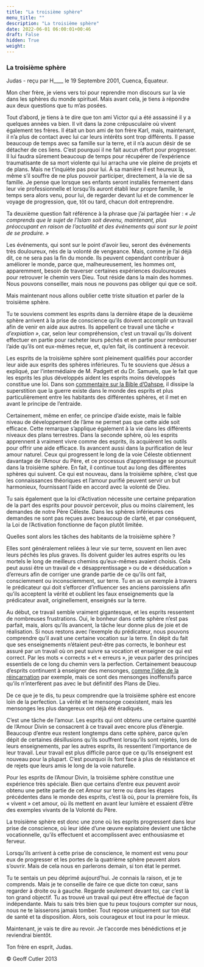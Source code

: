 ```yaml
---
title: "La troisième sphère"
menu_title: ""
description: "La troisième sphère"
date: 2022-06-01 06:00:01+00:46
draft: False
hidden: True
weight:
---
```

### La troisième sphère

Judas - reçu par H____ le 19 Septembre 2001, Cuenca, Équateur.

Mon cher frère, je viens vers toi pour reprendre mon discours sur la vie dans les sphères du monde spirituel. Mais avant cela, je tiens à répondre aux deux questions que tu m’as posées.

Tout d’abord, je tiens à te dire que ton ami Victor qui a été assassiné il y a quelques années va bien. Il vit dans la zone crépusculaire où vivent également tes frères. Il était un bon ami de ton frère Karl, mais, maintenant, il n’a plus de contact avec lui car leurs intérêts sont trop différents. Il passe beaucoup de temps avec sa famille sur la terre, et il n’a aucun désir de se détacher de ces liens. C’est pourquoi il ne fait aucun effort pour progresser. Il lui faudra sûrement beaucoup de temps pour récupérer de l’expérience traumatisante de sa mort violente qui lui arracha une vie pleine de projets et de plans. Mais ne t’inquiète pas pour lui. À sa manière il est heureux là, même s’il souffre de ne plus pouvoir participer, directement, à la vie de sa famille. Je pense que lorsque ses enfants seront installés fermement dans leur vie professionnelle et lorsqu’ils auront établi leur propre famille, le temps sera alors venu, pour lui, de regarder devant lui et de commencer le voyage de progression, que, tôt ou tard, chacun doit entreprendre.

Ta deuxième question fait référence à la phrase que j’ai partagée hier : *« Je comprends que le sujet de l’Islam soit devenu, maintenant, plus préoccupant  en raison de l’actualité et des événements qui sont sur le point de se produire. »*

Les événements, qui sont sur le point d’avoir lieu, seront des événements très douloureux, nés de la volonté de vengeance. Mais, comme je l’ai déjà dit, ce ne sera pas la fin du monde. Ils peuvent cependant contribuer à améliorer le monde, parce que, malheureusement, les hommes ont, apparemment, besoin de traverser certaines expériences douloureuses pour retrouver le chemin vers Dieu. Tout réside dans la main des hommes. Nous pouvons conseiller, mais nous ne pouvons pas obliger qui que ce soit.

Mais maintenant nous allons oublier cette triste situation et parler de la troisième sphère.

Tu te souviens comment les esprits dans la dernière étape de la deuxième sphère arrivent à la prise de conscience qu’ils doivent accomplir un travail afin de venir en aide aux autres. Ils appellent ce travail une tâche *« d’expiation »*, car, selon leur compréhension, c’est un travail qu’ils doivent effectuer en partie pour racheter leurs péchés et en partie pour rembourser l’aide qu’ils ont eux-mêmes reçue, et, qu’en fait, ils continuent à recevoir.

Les esprits de la troisième sphère sont pleinement qualifiés pour accorder leur aide aux esprits des sphères inférieures. Tu te souviens que Jésus a expliqué, par l’intermédiaire de M. Padgett et du Dr. Samuels, que le fait que les esprits les plus développés aident les esprits moins développés constitue une loi. Dans son [commentaire sur la Bible d’Oahspe](/fr-samuels-messages/fr-revelations/fr-rev-21-1955-10-17-samuels-jesus/), il dissipe la superstition que la guerre existe dans le monde des esprits et plus particulièrement entre les habitants des différentes sphères, et il met en avant le principe de l’entraide.

Certainement, même en enfer, ce principe d’aide existe, mais le faible niveau de développement de l’âme ne permet pas que cette aide soit efficace. Cette remarque s’applique également à la vie dans les différents niveaux des plans terrestres. Dans la seconde sphère, où les esprits apprennent à vraiment vivre comme des esprits, ils acquièrent les outils pour offrir une aide efficace. Ils avancent aussi dans la purification de leur amour naturel. Ceux qui progressent le long de la voie Céleste obtiennent davantage de l’Amour du Père, et ce processus d’apprentissage se poursuit dans la troisième sphère. En fait, il continue tout au long des différentes sphères qui suivent. Ce qui est nouveau, dans la troisième sphère, c’est que les connaissances théoriques et l’amour purifié peuvent servir un but harmonieux, fournissant l’aide en accord avec la volonté de Dieu.

Tu sais également que la loi d’Activation nécessite une certaine préparation de la part des esprits pour pouvoir percevoir, plus ou moins clairement, les demandes de notre Père Céleste. Dans les sphères inférieures ces demandes ne sont pas reçues avec beaucoup de clarté, et par conséquent, la Loi de l’Activation fonctionne de façon plutôt limitée.

Quelles sont  alors les tâches des habitants de la troisième sphère ?

Elles sont généralement reliées à leur vie sur terre, souvent en lien avec leurs péchés les plus graves. Ils doivent guider les autres esprits ou les mortels le long de meilleurs chemins qu’eux-mêmes avaient choisis. Cela peut aussi être un travail de « désapprentissage » ou de « déséducation » d’erreurs afin de corriger une grande partie de ce qu’ils ont fait, consciemment ou inconsciemment, sur terre. Tu en as un exemple à travers le prédicateur qui doit s’efforcer d’influencer ses anciens paroissiens afin qu’ils acceptent la vérité et oublient les faux enseignements que la prédicateur avait, originellement, enseignés sur la terre.

Au début, ce travail semble vraiment gigantesque, et les esprits ressentent de nombreuses frustrations. Oui, le bonheur dans cette sphère n’est pas parfait, mais, alors qu’ils avancent, la tâche leur donne plus de joie et de réalisation. Si nous restons avec l’exemple du prédicateur, nous pouvons comprendre qu’il avait une certaine vocation sur la terre. En dépit du fait que ses enseignements n’étaient peut-être pas corrects, le bonheur est assuré par un travail où on peut suivre sa vocation et enseigner ce qui est correct. Par les mots « corrects » et « erreurs », je veux parler des principes essentiels de ce long du chemin vers la perfection. Certainement beaucoup d’esprits continuent à enseigner des mensonges, [comme l’idée de la réincarnation](/fr-samuels-messages/fr-revelations/fr-rev-20-1955-3-10-samuels-jesus/) par exemple, mais ce sont des mensonges inoffensifs parce qu’ils n’interfèrent pas avec le but définitif des Plans de Dieu.

De ce que je te dis, tu peux comprendre que la troisième sphère est encore loin de la perfection. La vérité et le mensonge coexistent, mais les mensonges les plus dangereux ont  déjà été éradiqués.

C’est une tâche de l’amour. Les esprits qui ont obtenu une certaine quantité de l’Amour Divin se consacrent à ce travail avec encore plus d’énergie. Beaucoup d’entre eux restent longtemps dans cette sphère, parce qu’en dépit de certaines désillusions qu’ils souffrent lorsqu’ils sont rejetés, lors de leurs enseignements, par les autres esprits, ils ressentent l’importance de leur travail. Leur travail est plus difficile parce que ce qu’ils enseignent est nouveau pour la plupart. C’est pourquoi ils font face à plus de résistance et de rejets que leurs amis le long de la voie naturelle.

Pour les esprits de l’Amour Divin, la troisième sphère constitue une expérience très spéciale. Bien que certains d’entre eux peuvent avoir obtenu une petite partie de cet Amour sur terre ou dans les étapes précédentes dans le monde des esprits, c’est là où, pour la première fois, ils « vivent » cet amour, où ils mettent en avant leur lumière et essaient d’être des exemples vivants de la Volonté du Père.

La troisième sphère est donc une zone où les esprits progressent dans leur prise de conscience, où leur idée d’une œuvre expiatoire devient une tâche vocationnelle, qu’ils effectuent et accomplissent avec enthousiasme et ferveur.

Lorsqu’ils arrivent à cette prise de conscience, le moment est venu pour eux de progresser et les portes de la quatrième sphère peuvent alors s’ouvrir. Mais de cela nous en  parlerons demain, si ton état le permet.

Tu te sentais un peu déprimé aujourd’hui. Je connais la raison, et je te comprends. Mais je te conseille de faire ce que dicte ton cœur, sans regarder à droite ou à gauche. Regarde seulement devant toi, car c’est là ton grand objectif. Tu as trouvé un travail qui peut être effectué de façon indépendante. Mais tu sais très bien que tu peux toujours compter sur nous, nous ne te laisserons jamais tomber. Tout repose uniquement sur ton état de santé et ta disposition. Alors, sois courageux et tout ira pour le mieux.

Maintenant, je vais te dire au revoir. Je t’accorde mes bénédictions et je reviendrai bientôt.

Ton frère en esprit, Judas.

© Geoff Cutler 2013